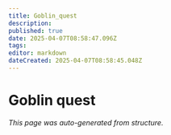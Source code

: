 ```yaml
---
title: Goblin_quest
description: 
published: true
date: 2025-04-07T08:58:47.096Z
tags: 
editor: markdown
dateCreated: 2025-04-07T08:58:45.048Z
---
```


# Goblin quest

*This page was auto-generated from structure.*